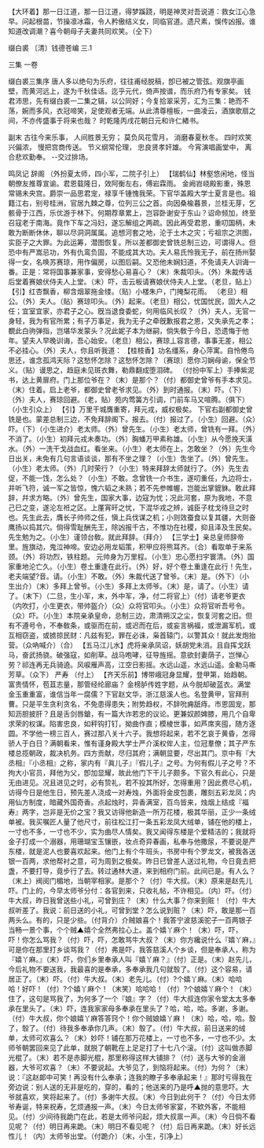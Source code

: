 <!-- { "loadSidebar": true } -->
【大环着】那一日江道，那一日江道，得梦蹊跷，明是神灵对吾说道：救女江心急早。问起根苗，节操凛冰霜，令人矜傲结义女，同临官道。遗尺素，悞传凶报。谁知道改调潮？喜今朝母子夫妻共同欢笑。（仝下）

缀白裘 〔清〕钱德苍编 三.1
 
 
三集 
一卷
 
缀白裘三集序
唐人多以绝句为乐府，往往甫经脱稿，卽已被之管弦。观旗亭画壁，而黄河远上，遂为千秋佳话。迄乎元代，倚声按谱，而乐府乃有专家矣。
钱君沛思，先有缀白裘一二集之辑，以公同好；今复拾翠采芳，汇为三集：艳而不荡，婉而多风，衣冠啼笑，足使观者无端。从此清尊檀板，一曲凌云，酒旗歌扇之间，不亦传盛事于将来也哉？
时乾隆丙戌花朝日元和许仁緖书。
 
副末
古往今来乐事，
人间胜景无穷；
莫负风花雪月，
消磨春夏秋冬。
四时欢笑兴偏浓，
慢把宫商传送。
节义纲常伦理，
忠良贤孝奸雄。
今宵演唱画堂中，
离合悲欢勤奉。
--交过排场。
 
鸣凤记
辞阁
（外扮夏太师，四小军，二院子引上）
【瑞鹤仙】林壑悠闲地，怪当朝僚友推尊宣谕。君恩载隆日，效阿衡左右，傅岩霖雨。
金阙岧峣殿影重，殊恩常锡未央宫。爵崇一品思君宠，禄享千锺愧我荣。下官华盖殿大学士夏言是也。祖籍江右，别号桂洲，官居九棘之尊，位列三公之首。向因桑楡暮景，兰桂无芽，乞骸骨于江西，乐优游于林下。何期荐章累上，岂容卧谢安于东山？诏命频加，终至召寇老于南海。竟作下车之冯妇，遂忘解组之两疏。因此再受君恩，重叨国柄，未敢为断断休休，聊以尽洞洞属属。追想河套之地，沦于土木之灾；亏祖宗之洪图，实臣子之大罪。为此运筹，潜图恢复。所以差都御史曾铣总制三边，可谓得人。但恐中有严嵩忌功，外有仇鸾负固，不能成其大功。夫人易氏怜我无子，前在扬州娶得一女，名唤苏赛琼，用作偏房，以图后嗣。又恐他未娴妇道，不免请夫人训诲一番。正是：常将国事兼家事，安得愁心易喜心？（末）朱裁叩头。（外）朱裁传话后堂着赛娘伏侍夫人上堂。（末）吓，击云板请赛娘伏侍夫人上堂。（老旦，贴上）
【引】红杏飘香，柳含烟翠拖金缕。（贴）小楼朱户，门掩梨花雨。
（老旦）相公。（外）夫人。（贴）赛琼叩头。（外）起来。（老旦）相公，忧国忧民，固大人之任；宜室宜家，亦君子之心。旣当退食委蛇，何用临风长叹？（外）夫人，无官一身轻，我为有官所累；有子万事足，我为无子之牵旣歉报君之恩，又失承先之孝；覩此白驹弹指，岂堪华发蒙头？况此妮子本为继嗣，倘失敎于今日，恐遗悔于他年。望夫人早晚训诲，吾心始安。（老旦）相公，赛琼丄容言德，事事无差，相公不必挂心。（外）夫人，你且听我道：
【桂枝香】功名缰系，身心萍寓。自怜倦鸟思还，谁念孤鸿天际？这愁怀怎除？这愁怀怎除？〔赛琼〕愿你习娴母谕，保全节义。（贴）谩思之，趋庭未见斑衣舞，勒鼎翻成堕泪碑。
（付扮中军上）手捧紫泥书，达上黄扉府。门上那位爷在？（末）是那个？（付）都御史曾爷有手本求见。（末）住着。启上老爷，都御史曾老爷求见。（外）到时通报。（末）吓。（下）（外）夫人，赛琼回避。（老，贴）苑内莺簧方引调，门前车马又喧腾。（俱下）（小生引众上）
【引】万里干城膺重寄，拜元戎，威权极矣。
下官右副都御史曾铣是也。蒙差总制三边，不免拜辞阁下。报去。（付）报过了。（小生）回避。（众）吓。（下）（小生进介）老太师。（外）曾先生。（小生）老太师，曾铣有一拜。（外）不消了。（小生）初拜元戎未奏功。（外）胸蟠万甲素称雄。（小生）从今愿挽天潢水。（外）一洗干戈战血红。看坐来。（小生）老太师在上，怎敢坐？（外）先生今日出关，未免有几句言语谈谈，那有不坐之理？（小生）吿坐了。（外）曾先生。（小生）老太师。（外）几时荣行？（小生）特来拜辞太师就行了。（外）先生去促，不能一饯，怎么处？（小生）不敢。念曾铣一介书生，遂叨重任，九边将士，并听飞符，诚一军之皆惊，愧六韬之未熟；若不先参帷幄，岂能出掌貔貅。敢此拜辞，幷求方略。（外）曾先生，国家大事，边寇为忧；况此河套，原为我地，不意己巳之变，遂沦左袵之区。上厪宵旰之忧，下混华戎之辨，诚臣子枕戈待旦之时也。先生此去，膺长子帅师之任，愼上兵伐谋之机；小则效蚕食以复其疆，大则奋鹰扬以捣其穴。倘得雪耻酬先王，除凶报千古，不惟功在社稷，抑且泽及生民矣。先生勉为之。（小生）谨领台敎。就此拜辞。（拜介）
【三学士】亲总皇师辞帝里。旌旗动，鬼泣神啼。安边必用龙韬策，积甲应将熊耳齐。（合）看取单于来系颈。（外）将功烈，铁柱题。
元帅身为万里程。（小生）忠心愿扫宇寰清。（外）国家重地沦亡久。（小生）卷土重逢在此行。（外）好，好个卷土重逢在此行！先生，老夫端望?音。请。（小生）不敢。（外）朱裁代送了曾爷。（末）是。（外下）（小生出介）（末）多拜上曾爷。（小生）多拜上太师爷。（末）是，请了。（小生）请了。（末下）（二旦，生小军，末，外中军，净，付二将官上）（付）请老爷更衣（内吹打，小生更衣，带帅盔介）（众）众将官叩头。（小生）众将官听吾号令。（众）吓。（小生）本院亲承皇命，总制三边，肃清朔汉之尘，恢复河套之旧。但有不遵号令，不奉敎条，或驱而在前，或迟而在后，或妄言祸福，或泄漏军机，或互相窃盗，或掳掠民财：凡兹有犯，罪在必诛，枭首辕门，以警其众！就此发炮抬营。（众吶喊介）（合）
【五马江儿水】虎将亲承凤诏，妖胡党未消。且自挥戈跃马，奋武扬骁。破强寇，如削草。战马咆哮，征导旌摇。意欲封妻荫子，岂惮心劳？祁连再无兵骑遶。风唳雁声高，江空日影摇。水远山遥，水远山遥。金勒马嘶芳草。（众下）
严寿
（付上）
【齐天乐前】博带峨冠身显耀，登甲第，始趋朝。富贵情怀，苞苴志量，那管经纶廊庙？
金榜胪传姓字题，从今脱却破蓝衣。满堂金玉重重富，谁信当年一腐儒？下官赵文华，浙江慈溪人也。名登黄甲，官拜刑曹。只是平生贪利贪名，不免患得患失；附势趋权，不辞吮痈舐痔。市恩固宠，那知沥胆披肝？且是舌剑唇鎗，有一篇大诈若忠的议论。更兼奴颜婢膝，用几个自卑求荣的权谋。陷害忠良，如秤钩打钉，拗曲作直；模棱世事，如芦席夹囤，随方逐圆。不学他一榜三百人，赛过那八关十六子。我想将起来，若不乞哀于黄昏，怎得骄人于白日？满朝看来，惟有谨身殿大学士严介溪权侔人主，位冠羣僚；其子严东楼总揽朝政，裁决机务。四方贡献，尽归其府；满朝显要，尽出其门。京中有『大丞相』『小丞相』之称，家内有『眞儿子』『假儿子』之号。为何有假儿子之号？不拘大小官员，拜他为父，卽加显耀，故此他门下干儿子颇多。下官久有此心，只是无由进见。况且进见之时，必有贽礼，若不投其所好，怎得重用？因此费尽心机，访得今日是他生日，预先差人浇成一对寿烛，外面将金皮包裹，雕刻五彩龙凤；内用仙方制度，暗藏外国奇香。点起烛时，异香满室，百鸟皆来，烛烟上结成『福寿』两字，岂非是无价之宝？我又访得他新造一所万花楼，极其华丽，正少一条绒单被。我买嘱匠人量了他尺寸，前往松江打一条五彩龙凤大绒单，铺在他的楼上，一寸也不多，一寸也不少，实为曲尽人情矣。我又闻得东楼是个爱精洁的；我就将金子打成一个溺器，用珊瑚宝玉镶嵌，妆点奇异春画，私奉与他撒尿，不要说是严东楼，就是泥人也要喜欢起来。他门上有个牛班头，书房中有个罗龙文，被我各送银一百两，求他帮衬之意，可为周到之极矣。昨日已曾差人送过礼物，今日竟去把盏，不要打导，竟步行了去。转过通林大道，来到相府门前。此间已是。有人么？（末上）阀阅门楣地，当朝宰相家。是那个？（付）牛大叔。（末）原来是赵先儿吓。门上的，今早太师爷分付：各官到来，只收礼帖，不许相见。（内）吓。（付）牛大叔，昨日我曾送些小礼，可曾到庄？（末）什么大事？你来到赃！（付）牛大叔听差了。我说：前日送的小礼，可曾到堂？怎么说到赃？（末）吓，敢是那一百两头么。有的，只是少些。（付背介）介贼娘喜个！我答宁波慈溪驼子一百两银子当畅一景个事，个个贼▲嬉个全然弗拉心上。盖个嬉丫麻个！（末）吓，吓，吓！你怎么骂我？（付）吓，吓，怎敢骂牛大叔？（末）你方纔说什么『嬉丫麻，』可是你在那里打乡谈骂我？（付）弗是吓，我答慈溪人个乡谈，但是奉承人，称为『嬉丫麻。』（末）吓，你们乡里奉承人叫『嬉丫麻？』（付）正是。（末）赵先儿，今后礼物不要送我，我最喜的是奉承，多奉承我几句就彀了。（付）这个容易，请居正了。（末）吓。（付）牛大叔。（末）老先儿。（付）?个嬉丫麻。（末）哈哈哈！好吓！（付）?个嬉丫麻个！（末笑）哈哈哈！（付）?个娘嬉丫麻个！（末）住了，这句是骂我了，为何多了一个『娘』字？（付）牛大叔连你家令堂太太多奉承在里头了。（末）吓，连我家家母多奉承在里头了？哈，哈，哈。多谢，多谢。（付）牛大叔，你个娘嬉丫麻答答窍个！你个贼娘嬉丫麻！（末）哈，哈，哈。彀了，彀了。（付）待我多奉承你几声。（末）彀了。（付）牛大叔，前日送来的绒单，太师可欢喜么？（末）妙吓！铺在那万花楼上，一寸也不多，一寸也不少。太师爷朝罢回来见了此单，就脱了朝靴在上足足打了十七八个滚。（付）这叫做赤脚光棍了。（末）若不是赤脚光棍，那里称得这样大铺排？（付）送与大爷的金溺器，大爷可欢喜？（末）不要说起。大爷见了，到恼将起来。（付）为何？（末）说：『这赵郞中可笑！再没有什么奉承；连我的瞭子多奉承起来！』那时亏得我在旁边说：别人送的无非是吃的，穿的，看的；他送来的乃是呼▲抛的意思吓。大爷就喜欢，笑将起来了。（付）多谢牛大叔。（末）今日到此何干？（付）今日太师爷寿诞，特来祝寿，乞烦通报一声。（末）今日太师爷家宴，不欵外客，不能相见。（付）少间待我跪门在此，若是太师爷问起，烦大叔禀一声。（末）今日倘不看见呢？（付）明日再来跪。（末）明日不看见呢？（付）后日再来跪。（末）好长远性儿！（内）太师爷出堂。（付跪介）（末，小生，引净上）
